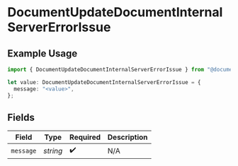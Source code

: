 # DocumentUpdateDocumentInternalServerErrorIssue

## Example Usage

```typescript
import { DocumentUpdateDocumentInternalServerErrorIssue } from "@documenso/sdk-typescript/models/errors";

let value: DocumentUpdateDocumentInternalServerErrorIssue = {
  message: "<value>",
};
```

## Fields

| Field              | Type               | Required           | Description        |
| ------------------ | ------------------ | ------------------ | ------------------ |
| `message`          | *string*           | :heavy_check_mark: | N/A                |